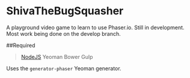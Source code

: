 # ShivaTheBugSquasher
A playground video game to learn to use Phaser.io.  Still in development.  Most work being done on the develop branch.

##Required
> [NodeJS](https://nodejs.org)
> Yeoman
> Bower
> Gulp

Uses the `generator-phaser` Yeoman generator.
